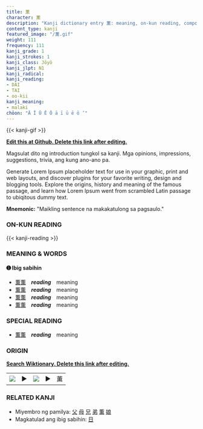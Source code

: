```yaml
---
title: 薫
character: 薫
description: "Kanji dictionary entry 薫: meaning, on-kun reading, compounds, origin, related kanji"
content_type: kanji
featured_image: "/薫.gif"
weight: 111
frequency: 111
kanji_grade: 1
kanji_strokes: 1
kanji_class: Jōyō
kanji_jlpt: N1
kanji_radical: 
kanji_reading: 
- DAI
- TAI
- oo-kii
kanji_meaning:
- malaki
chōon: "Ā Ī Ū Ē Ō ā ī ū ē ō ’"
---
```

[//]: # (Don't edit the line below. Kanji animated GIF code is automatically generated.)
{{< kanji-gif >}}

[//]: # (Edit below this line.)

**[Edit this at Github. Delete this link after editing.](https://github.com/tim0g/tim/tree/main/content/kanji/薫/index.md)**

Magsulat dito ng introduction tungkol sa kanji. Mga opinions, impressions, suggestions, trivia, ang kung ano-ano pa.

Generate Lorem Ipsum placeholder text for use in your graphic, print and web layouts, and discover plugins for your favorite writing, design and blogging tools. Explore the origins, history and meaning of the famous passage, and learn how Lorem Ipsum went from scrambled Latin passage to ubiqitous dummy text.
 
**Mnemonic:** "Maikling sentence na makakatulong sa pagsaulo."

### ON-KUN READING

[//]: # (Don't edit the line below. ON-KUN READING code is automatically generated.)
{{< kanji-reading >}}

### MEANING & WORDS

#### ➊ **Ibig sabihin**
  - [薫](../薫)[薫](../薫)　***reading***　meaning
  - [薫](../薫)[薫](../薫)　***reading***　meaning
  - [薫](../薫)[薫](../薫)　***reading***　meaning
  - [薫](../薫)[薫](../薫)　***reading***　meaning

### SPECIAL READING
  - [薫](../薫)[薫](../薫)　***reading***　meaning

### ORIGIN

**[Search Wiktionary. Delete this link after editing.](https://wiktionary.org/wiki/薫)**
<table class="kanji-table"><tr><td>
<img src="60px-薫-bronze.svg.png">
</td><td>▶</td><td>
<img src="60px-薫-oracle.svg.png">
</td><td>▶</td>
<td class="kanji-origin">薫</td>
</tr></table>

### RELATED KANJI
- Miyembro ng pamilya: [父](../父) [母](../母) [兄](../兄) [弟](../弟) [薫](../薫) [娘](../娘)
- Magkatulad ang ibig sabihin: [日](../日)
